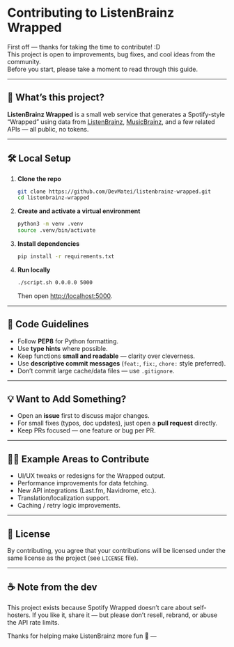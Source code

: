 # Contributing to ListenBrainz Wrapped

First off — thanks for taking the time to contribute! :D  
This project is open to improvements, bug fixes, and cool ideas from the community.  
Before you start, please take a moment to read through this guide.

---

## 🧠 What’s this project?
**ListenBrainz Wrapped** is a small web service that generates a Spotify-style “Wrapped” using data from [ListenBrainz](https://listenbrainz.org/), [MusicBrainz](https://musicbrainz.org/), and a few related APIs — all public, no tokens.

---

## 🛠️ Local Setup

1. **Clone the repo**
   ```bash
   git clone https://github.com/DevMatei/listenbrainz-wrapped.git
   cd listenbrainz-wrapped

2. **Create and activate a virtual environment**

   ```bash
   python3 -m venv .venv
   source .venv/bin/activate
   ```

3. **Install dependencies**

   ```bash
   pip install -r requirements.txt
   ```

4. **Run locally**

   ```bash
   ./script.sh 0.0.0.0 5000
   ```

   Then open [http://localhost:5000](http://localhost:5000).

---

## 🧩 Code Guidelines

* Follow **PEP8** for Python formatting.
* Use **type hints** where possible.
* Keep functions **small and readable** — clarity over cleverness.
* Use **descriptive commit messages** (`feat:`, `fix:`, `chore:` style preferred).
* Don’t commit large cache/data files — use `.gitignore`.

---

## 💡 Want to Add Something?

* Open an **issue** first to discuss major changes.
* For small fixes (typos, doc updates), just open a **pull request** directly.
* Keep PRs focused — one feature or bug per PR.

---

## 🧑‍💻 Example Areas to Contribute

* UI/UX tweaks or redesigns for the Wrapped output.
* Performance improvements for data fetching.
* New API integrations (Last.fm, Navidrome, etc.).
* Translation/localization support.
* Caching / retry logic improvements.

---

## 🧾 License

By contributing, you agree that your contributions will be licensed under the same license as the project (see `LICENSE` file).

---

## ☕ Note from the dev

This project exists because Spotify Wrapped doesn’t care about self-hosters.
If you like it, share it — but please don’t resell, rebrand, or abuse the API rate limits.

Thanks for helping make ListenBrainz more fun 💜
— **</DevMatei>**


